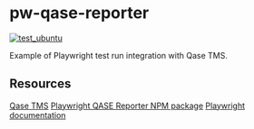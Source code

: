 # pw-qase-reporter

[![test_ubuntu](https://github.com/jeanljh/pw-qase-reporter/actions/workflows/test-ubuntu.yml/badge.svg)](https://github.com/jeanljh/pw-qase-reporter/actions/workflows/test-ubuntu.yml)

Example of Playwright test run integration with Qase TMS.

## Resources
[Qase TMS](https://qase.io)
[Playwright QASE Reporter NPM package](https://www.npmjs.com/package/playwright-qase-reporter)
[Playwright documentation](https://playwright.dev/docs/intro)


